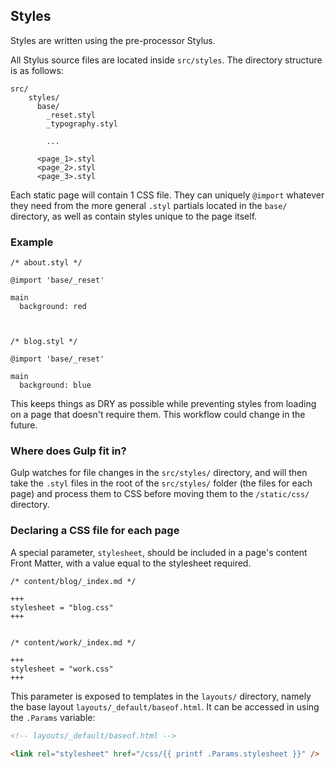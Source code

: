 ## Styles

Styles are written using the pre-processor Stylus.

All Stylus source files are located inside `src/styles`. The directory structure is as follows:

```
src/
    styles/
      base/
        _reset.styl
        _typography.styl

        ...

      <page_1>.styl
      <page_2>.styl
      <page_3>.styl
```

Each static page will contain 1 CSS file. They can uniquely `@import` whatever they need from the more general `.styl` partials located in the `base/` directory, as well as contain styles unique to the page itself.

### Example

```
/* about.styl */

@import 'base/_reset'

main 
  background: red



/* blog.styl */

@import 'base/_reset'

main
  background: blue
```

This keeps things as DRY as possible while preventing styles from loading on a page that doesn't require them. This workflow could change in the future.

### Where does Gulp fit in?

Gulp watches for file changes in the `src/styles/` directory, and will then take the `.styl` files in the root of the `src/styles/` folder (the files for each page) and process them to CSS before moving them to the `/static/css/` directory. 

### Declaring a CSS file for each page

A special parameter, `stylesheet`, should be included in a page's content Front Matter, with a value equal to the stylesheet required. 

```
/* content/blog/_index.md */

+++
stylesheet = "blog.css"
+++


/* content/work/_index.md */

+++
stylesheet = "work.css"
+++
```

This parameter is exposed to templates in the `layouts/` directory, namely the base layout `layouts/_default/baseof.html`. It can be accessed in using the `.Params` variable:

```html
<!-- layouts/_default/baseof.html -->

<link rel="stylesheet" href="/css/{{ printf .Params.stylesheet }}" />
```






